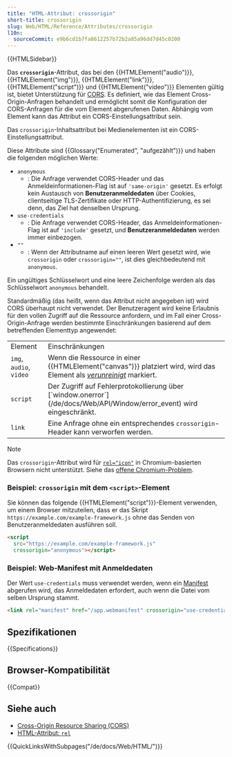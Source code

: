 ```yaml
---
title: "HTML-Attribut: crossorigin"
short-title: crossorigin
slug: Web/HTML/Reference/Attributes/crossorigin
l10n:
  sourceCommit: e9b6cd1b7fa8612257b72b2a85a96dd7d45c0200
---
```


{{HTMLSidebar}}

Das **`crossorigin`**-Attribut, das bei den {{HTMLElement("audio")}}, {{HTMLElement("img")}}, {{HTMLElement("link")}}, {{HTMLElement("script")}} und {{HTMLElement("video")}} Elementen gültig ist, bietet Unterstützung für [CORS](/de/docs/Web/HTTP/Guides/CORS). Es definiert, wie das Element Cross-Origin-Anfragen behandelt und ermöglicht somit die Konfiguration der CORS-Anfragen für die vom Element abgerufenen Daten. Abhängig vom Element kann das Attribut ein CORS-Einstellungsattribut sein.

Das `crossorigin`-Inhaltsattribut bei Medienelementen ist ein CORS-Einstellungsattribut.

Diese Attribute sind {{Glossary("Enumerated", "aufgezählt")}} und haben die folgenden möglichen Werte:

- `anonymous`
  - : Die Anfrage verwendet CORS-Header und das Anmeldeinformationen-Flag ist auf `'same-origin'` gesetzt. Es erfolgt kein Austausch von **Benutzeranmeldedaten** über Cookies, clientseitige TLS-Zertifikate oder HTTP-Authentifizierung, es sei denn, das Ziel hat denselben Ursprung.
- `use-credentials`
  - : Die Anfrage verwendet CORS-Header, das Anmeldeinformationen-Flag ist auf `'include'` gesetzt, und **Benutzeranmeldedaten** werden immer einbezogen.
- `""`
  - : Wenn der Attributname auf einen leeren Wert gesetzt wird, wie `crossorigin` oder `crossorigin=""`, ist dies gleichbedeutend mit `anonymous`.

Ein ungültiges Schlüsselwort und eine leere Zeichenfolge werden als das Schlüsselwort `anonymous` behandelt.

Standardmäßig (das heißt, wenn das Attribut nicht angegeben ist) wird CORS überhaupt nicht verwendet. Der Benutzeragent wird keine Erlaubnis für den vollen Zugriff auf die Ressource anfordern, und im Fall einer Cross-Origin-Anfrage werden bestimmte Einschränkungen basierend auf dem betreffenden Elementtyp angewendet:

<table class="no-markdown">
  <tbody>
    <tr>
      <td class="header">Element</td>
      <td class="header">Einschränkungen</td>
    </tr>
    <tr>
      <td><code>img</code>, <code>audio</code>, <code>video</code></td>
      <td>
        Wenn die Ressource in einer {{HTMLElement("canvas")}} platziert wird, wird das Element als <a href="/de/docs/Web/HTML/How_to/CORS_enabled_image#security_and_tainted_canvases"><em>verunreinigt</em></a> markiert.
      </td>
    </tr>
    <tr>
      <td><code>script</code></td>
      <td>
        Der Zugriff auf Fehlerprotokollierung über [`window.onerror`](/de/docs/Web/API/Window/error_event) wird eingeschränkt.
      </td>
    </tr>
    <tr>
      <td><code>link</code></td>
      <td>
        Eine Anfrage ohne ein entsprechendes <code>crossorigin</code>-Header kann verworfen werden.
      </td>
    </tr>
  </tbody>
</table>

> [!NOTE]
> Das `crossorigin`-Attribut wird für [`rel="icon"`](/de/docs/Web/HTML/Reference/Attributes/rel#icon) in Chromium-basierten Browsern nicht unterstützt. Siehe das [offene Chromium-Problem](https://crbug.com/1121645).

### Beispiel: `crossorigin` mit dem `<script>`-Element

Sie können das folgende {{HTMLElement("script")}}-Element verwenden, um einem Browser mitzuteilen, dass er das Skript `https://example.com/example-framework.js` ohne das Senden von Benutzeranmeldedaten ausführen soll.

```html
<script
  src="https://example.com/example-framework.js"
  crossorigin="anonymous"></script>
```

### Beispiel: Web-Manifest mit Anmeldedaten

Der Wert `use-credentials` muss verwendet werden, wenn ein [Manifest](/de/docs/Web/Progressive_web_apps/Manifest) abgerufen wird, das Anmeldedaten erfordert, auch wenn die Datei vom selben Ursprung stammt.

```html
<link rel="manifest" href="/app.webmanifest" crossorigin="use-credentials" />
```

## Spezifikationen

{{Specifications}}

## Browser-Kompatibilität

{{Compat}}

## Siehe auch

- [Cross-Origin Resource Sharing (CORS)](/de/docs/Web/HTTP/Guides/CORS)
- [HTML-Attribut: `rel`](/de/docs/Web/HTML/Reference/Attributes/rel)

{{QuickLinksWithSubpages("/de/docs/Web/HTML/")}}
